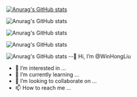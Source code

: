 [![Anurag's GitHub stats](https://github-readme-stats.vercel.app/api?username=WinHongLiu)](https://github.com/WinHongLiu&theme=radical)

![Anurag's GitHub stats](https://github-readme-stats.vercel.app/api?username=WinHongLiu&hide=contribs,prs&theme=radical)

![Anurag's GitHub stats](https://github-readme-stats.vercel.app/api?username=WinHongLiu&count_private=true&theme=radical)

![Anurag's GitHub stats](https://github-readme-stats.vercel.app/api?username=WinHongLiu&show_icons=true&theme=radical)

![Anurag's GitHub stats](https://github-readme-stats.vercel.app/api?username=WinHongLiu&show_icons=true&theme=radical)
--👋 Hi, I’m @WinHongLiu
- 👀 I’m interested in ...
- 🌱 I’m currently learning ...
- 💞️ I’m looking to collaborate on ...
- 📫 How to reach me ...

<!---
WinHongLiu/WinHongLiu is a ✨ special ✨ repository because its `README.md` (this file) appears on your GitHub profile.
You can click the Preview link to take a look at your changes.
--->

